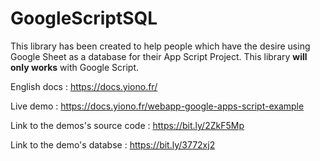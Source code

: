 # GoogleScriptSQL
This library has been created to help people which have the desire using Google Sheet as a database for their App Script Project. This library **will only works** with Google Script.

English docs : https://docs.yiono.fr/

Live demo : https://docs.yiono.fr/webapp-google-apps-script-example

Link to the demos's source code : https://bit.ly/2ZkF5Mp

Link to the demo's databse : https://bit.ly/3772xj2
